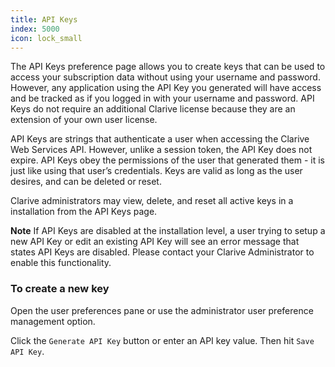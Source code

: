 ```yaml
---
title: API Keys
index: 5000
icon: lock_small
---
```


The API Keys preference page allows you to create keys that can be used 
to access your subscription data without using your username 
and password. However, any application using the API Key you 
generated will have access and be tracked as if you logged 
in with your username and password. API Keys do not require an additional 
Clarive license because they are an extension of your own user license.

API Keys are strings that authenticate a user when accessing the 
Clarive Web Services API. However, unlike a session token, 
the API Key does not expire. API Keys obey the permissions of 
the user that generated them - it is just like using that 
user’s credentials. Keys are valid as long as 
the user desires, and can be deleted or reset.

Clarive administrators may view, delete, and reset 
all active keys in a installation from the API Keys page.


<p class="help-note">
<b>Note</b> If API Keys are disabled at the installation level, a user trying to setup a new API Key or 
edit an existing API Key will see an error message that 
states API Keys are disabled. Please contact your Clarive Administrator 
to enable this functionality. 
</p>


### To create a new key

Open the user preferences pane or use the administrator user preference management option. 

Click the `Generate API Key` button or enter an API key value. Then hit `Save API Key`.

